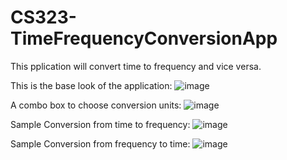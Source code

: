 # CS323-TimeFrequencyConversionApp
This pplication  will convert time to frequency and vice versa.

This is the base look of the application:
![image](https://github.com/shanedenneycuizon/CS323-TimeFrequencyConversionApp/assets/111852805/96974047-e4c9-4cd0-976b-58625852426a)

A combo box to choose conversion units:
![image](https://github.com/shanedenneycuizon/CS323-TimeFrequencyConversionApp/assets/111852805/304a1728-9bab-4341-8058-e0889a26af09)

Sample Conversion from time to frequency:
![image](https://github.com/shanedenneycuizon/CS323-TimeFrequencyConversionApp/assets/111852805/c7792975-fc39-4cff-a55b-948fcd7547d9)


Sample Conversion from frequency to time:
![image](https://github.com/shanedenneycuizon/CS323-TimeFrequencyConversionApp/assets/111852805/60195334-0969-4d82-8140-c823ba97431d)
